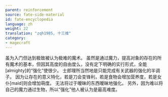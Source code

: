 ```yaml
---
parent: reinforcement
source: fate-side-material
id: fate-encyclopedia
language: zh
weight: 22
translation: "zqh1985, 十三维"
category:
- magecraft
---
```


虽为入门但达到极致被认为极难的魔术。
虽然是通过魔力，提高对象的存在的所有魔术的基本，但因其高度的自由度么，没有定下明确的实行形式，全能[almighty]的“强化”使很少。
士郎理所当然地是只能完成有关武器的强化的半调子。
因为让存在的意义特化，若是刀会变锋利，若是食物会增加营养度，若是女仆[maid]则会增加萌度。
无法将过于暧昧的东西暧昧地强化。
另外，因为难以将自己的魔力通过生物，所以“强化”他人被认为是最高难度。
